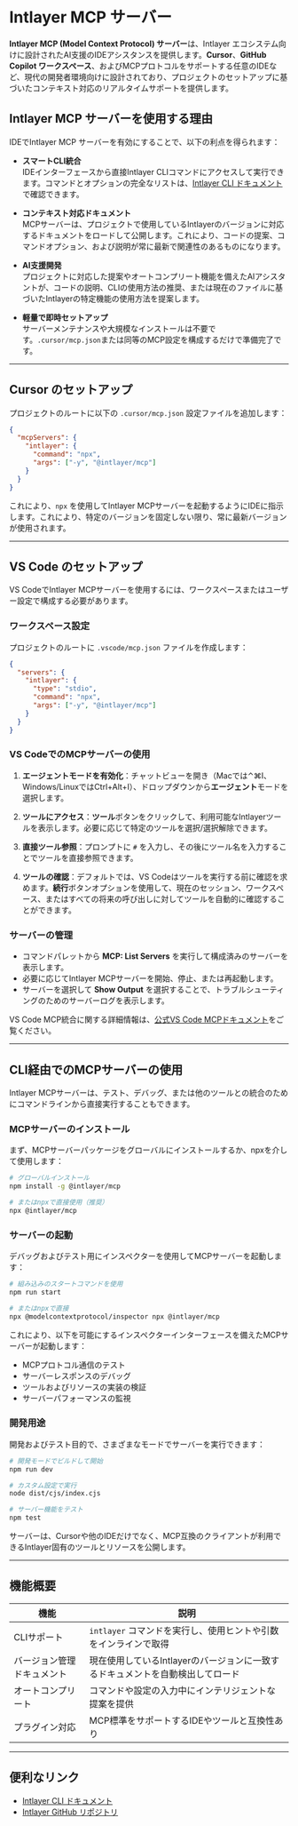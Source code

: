 # Intlayer MCP サーバー

**Intlayer MCP (Model Context Protocol) サーバー**は、Intlayer エコシステム向けに設計されたAI支援のIDEアシスタンスを提供します。**Cursor**、**GitHub Copilot ワークスペース**、およびMCPプロトコルをサポートする任意のIDEなど、現代の開発者環境向けに設計されており、プロジェクトのセットアップに基づいたコンテキスト対応のリアルタイムサポートを提供します。

## Intlayer MCP サーバーを使用する理由

IDEでIntlayer MCP サーバーを有効にすることで、以下の利点を得られます：

- **スマートCLI統合**  
  IDEインターフェースから直接Intlayer CLIコマンドにアクセスして実行できます。コマンドとオプションの完全なリストは、[Intlayer CLI ドキュメント](https://github.com/aymericzip/intlayer/blob/main/docs/ja/intlayer_cli.md)で確認できます。

- **コンテキスト対応ドキュメント**  
  MCPサーバーは、プロジェクトで使用しているIntlayerのバージョンに対応するドキュメントをロードして公開します。これにより、コードの提案、コマンドオプション、および説明が常に最新で関連性のあるものになります。

- **AI支援開発**  
  プロジェクトに対応した提案やオートコンプリート機能を備えたAIアシスタントが、コードの説明、CLIの使用方法の推奨、または現在のファイルに基づいたIntlayerの特定機能の使用方法を提案します。

- **軽量で即時セットアップ**  
  サーバーメンテナンスや大規模なインストールは不要です。`.cursor/mcp.json`または同等のMCP設定を構成するだけで準備完了です。

---

## Cursor のセットアップ

プロジェクトのルートに以下の `.cursor/mcp.json` 設定ファイルを追加します：

```json
{
  "mcpServers": {
    "intlayer": {
      "command": "npx",
      "args": ["-y", "@intlayer/mcp"]
    }
  }
}
```

これにより、`npx` を使用してIntlayer MCPサーバーを起動するようにIDEに指示します。これにより、特定のバージョンを固定しない限り、常に最新バージョンが使用されます。

---

## VS Code のセットアップ

VS CodeでIntlayer MCPサーバーを使用するには、ワークスペースまたはユーザー設定で構成する必要があります。

### ワークスペース設定

プロジェクトのルートに `.vscode/mcp.json` ファイルを作成します：

```json
{
  "servers": {
    "intlayer": {
      "type": "stdio",
      "command": "npx",
      "args": ["-y", "@intlayer/mcp"]
    }
  }
}
```

### VS CodeでのMCPサーバーの使用

1. **エージェントモードを有効化**：チャットビューを開き（Macでは⌃⌘I、Windows/LinuxではCtrl+Alt+I）、ドロップダウンから**エージェント**モードを選択します。

2. **ツールにアクセス**：**ツール**ボタンをクリックして、利用可能なIntlayerツールを表示します。必要に応じて特定のツールを選択/選択解除できます。

3. **直接ツール参照**：プロンプトに `#` を入力し、その後にツール名を入力することでツールを直接参照できます。

4. **ツールの確認**：デフォルトでは、VS Codeはツールを実行する前に確認を求めます。**続行**ボタンオプションを使用して、現在のセッション、ワークスペース、またはすべての将来の呼び出しに対してツールを自動的に確認することができます。

### サーバーの管理

- コマンドパレットから **MCP: List Servers** を実行して構成済みのサーバーを表示します。
- 必要に応じてIntlayer MCPサーバーを開始、停止、または再起動します。
- サーバーを選択して **Show Output** を選択することで、トラブルシューティングのためのサーバーログを表示します。

VS Code MCP統合に関する詳細情報は、[公式VS Code MCPドキュメント](https://code.visualstudio.com/docs/copilot/chat/mcp-servers)をご覧ください。

---

## CLI経由でのMCPサーバーの使用

Intlayer MCPサーバーは、テスト、デバッグ、または他のツールとの統合のためにコマンドラインから直接実行することもできます。

### MCPサーバーのインストール

まず、MCPサーバーパッケージをグローバルにインストールするか、npxを介して使用します：

```bash
# グローバルインストール
npm install -g @intlayer/mcp

# またはnpxで直接使用（推奨）
npx @intlayer/mcp
```

### サーバーの起動

デバッグおよびテスト用にインスペクターを使用してMCPサーバーを起動します：

```bash
# 組み込みのスタートコマンドを使用
npm run start

# またはnpxで直接
npx @modelcontextprotocol/inspector npx @intlayer/mcp
```

これにより、以下を可能にするインスペクターインターフェースを備えたMCPサーバーが起動します：

- MCPプロトコル通信のテスト
- サーバーレスポンスのデバッグ
- ツールおよびリソースの実装の検証
- サーバーパフォーマンスの監視

### 開発用途

開発およびテスト目的で、さまざまなモードでサーバーを実行できます：

```bash
# 開発モードでビルドして開始
npm run dev

# カスタム設定で実行
node dist/cjs/index.cjs

# サーバー機能をテスト
npm test
```

サーバーは、Cursorや他のIDEだけでなく、MCP互換のクライアントが利用できるIntlayer固有のツールとリソースを公開します。

---

## 機能概要

| 機能                       | 説明                                                                           |
| -------------------------- | ------------------------------------------------------------------------------ |
| CLIサポート                | `intlayer` コマンドを実行し、使用ヒントや引数をインラインで取得                |
| バージョン管理ドキュメント | 現在使用しているIntlayerのバージョンに一致するドキュメントを自動検出してロード |
| オートコンプリート         | コマンドや設定の入力中にインテリジェントな提案を提供                           |
| プラグイン対応             | MCP標準をサポートするIDEやツールと互換性あり                                   |

---

## 便利なリンク

- [Intlayer CLI ドキュメント](https://github.com/aymericzip/intlayer/blob/main/docs/ja/intlayer_cli.md)
- [Intlayer GitHub リポジトリ](https://github.com/aymericzip/intlayer)
